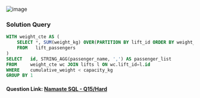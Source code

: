 ![image](https://github.com/user-attachments/assets/3281db46-b54c-4aee-9b01-0ae957a9636b)


### Solution Query

```sql
WITH weight_cte AS (
    SELECT *, SUM(weight_kg) OVER(PARTITION BY lift_id ORDER BY weight_kg) AS cumulative_weight
    FROM   lift_passengers
)
SELECT   id, STRING_AGG(passenger_name, ',') AS passenger_list
FROM     weight_cte wc JOIN lifts l ON wc.lift_id=l.id
WHERE    cumulative_weight < capacity_kg
GROUP BY 1
```

#### Question Link: [Namaste SQL - Q15/Hard](https://www.namastesql.com/coding-problem/15-lift-overloaded-part-1)